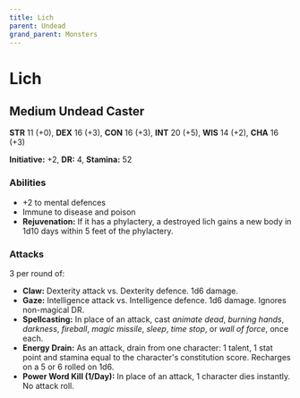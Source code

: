 ```yaml
---
title: Lich
parent: Undead
grand_parent: Monsters
---
```


# Lich

## Medium Undead Caster
**STR** 11 (+0), **DEX** 16 (+3), **CON** 16 (+3), **INT** 20 (+5), **WIS** 14 (+2), **CHA** 16 (+3)

**Initiative:** +2, **DR:** 4, **Stamina:** 52

### Abilities
* +2 to mental defences
* Immune to disease and poison
* **Rejuvenation:** If it has a phylactery, a destroyed lich gains a new body in 1d10 days within 5 feet of the phylactery.

### Attacks
3 per round of:
* **Claw:** Dexterity attack vs. Dexterity defence. 1d6 damage.
* **Gaze:** Intelligence attack vs. Intelligence defence. 1d6 damage. Ignores non-magical DR.
* **Spellcasting:** In place of an attack, cast *animate dead*, *burning hands*, *darkness*, *fireball*, *magic missile*, *sleep*, *time stop*, or *wall of force*, once each.
* **Energy Drain:** As an attack, drain from one character: 1 talent, 1 stat point and stamina equal to the character's constitution score. Recharges on a 5 or 6 rolled on 1d6.
* **Power Word Kill (1/Day):** In place of an attack, 1 character dies instantly. No attack roll.

